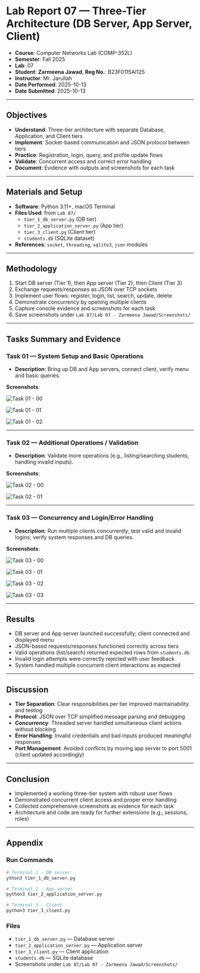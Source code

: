# Lab Report 07 — Three-Tier Architecture (DB Server, App Server, Client)

- **Course**: Computer Networks Lab (COMP-352L)
- **Semester**: Fall 2025
- **Lab**: 07
- **Student**: **Zarmeena Jawad**, **Reg No.**: B23F0115AI125
- **Instructor**: Mr. Jarullah
- **Date Performed**: 2025-10-13
- **Date Submitted**: 2025-10-13

---

## Objectives

- **Understand**: Three-tier architecture with separate Database, Application, and Client tiers
- **Implement**: Socket-based communication and JSON protocol between tiers
- **Practice**: Registration, login, query, and profile update flows
- **Validate**: Concurrent access and correct error handling
- **Document**: Evidence with outputs and screenshots for each task

---

## Materials and Setup

- **Software**: Python 3.11+, macOS Terminal
- **Files Used**: from `Lab 07/`
  - `tier_1_db_server.py` (DB tier)
  - `tier_2_application_server.py` (App tier)
  - `tier_3_client.py` (Client tier)
  - `students.db` (SQLite dataset)
- **References**: `socket`, `threading`, `sqlite3`, `json` modules

---

## Methodology

1. Start DB server (Tier 1), then App server (Tier 2), then Client (Tier 3)
2. Exchange requests/responses as JSON over TCP sockets
3. Implement user flows: register, login, list, search, update, delete
4. Demonstrate concurrency by opening multiple clients
5. Capture console evidence and screenshots for each task
6. Save screenshots under `Lab 07/Lab 07 - Zarmeena Jawad/Screenshots/`

---

## Tasks Summary and Evidence

### Task 01 — System Setup and Basic Operations

- **Description**: Bring up DB and App servers, connect client, verify menu and basic queries.

**Screenshots**:

![Task 01 - 00](../Lab%2007/Lab%2007%20-%20Zarmeena%20Jawad/Screenshots/Task%2001%20-%2000.png)

![Task 01 - 01](../Lab%2007/Lab%2007%20-%20Zarmeena%20Jawad/Screenshots/Task%2001%20-%2001.png)

![Task 01 - 02](../Lab%2007/Lab%2007%20-%20Zarmeena%20Jawad/Screenshots/Task%2001%20-%2002.png)

---

### Task 02 — Additional Operations / Validation

- **Description**: Validate more operations (e.g., listing/searching students, handling invalid inputs).

**Screenshots**:

![Task 02 - 00](../Lab%2007/Lab%2007%20-%20Zarmeena%20Jawad/Screenshots/Task%2002%20-%2000.png)

![Task 02 - 01](../Lab%2007/Lab%2007%20-%20Zarmeena%20Jawad/Screenshots/Task%2002%20-%2001.png)

---

### Task 03 — Concurrency and Login/Error Handling

- **Description**: Run multiple clients concurrently; test valid and invalid logins; verify system responses and DB queries.

**Screenshots**:

![Task 03 - 00](../Lab%2007/Lab%2007%20-%20Zarmeena%20Jawad/Screenshots/Task%2003%20-%2000.png)

![Task 03 - 01](../Lab%2007/Lab%2007%20-%20Zarmeena%20Jawad/Screenshots/Task%2003%20-%2001.png)

![Task 03 - 02](../Lab%2007/Lab%2007%20-%20Zarmeena%20Jawad/Screenshots/Task%2003%20-%2002.png)

![Task 03 - 03](../Lab%2007/Lab%2007%20-%20Zarmeena%20Jawad/Screenshots/Task%2003%20-%2003.png)

---

## Results

- DB server and App server launched successfully; client connected and displayed menu
- JSON-based requests/responses functioned correctly across tiers
- Valid operations (list/search) returned expected rows from `students.db`
- Invalid login attempts were correctly rejected with user feedback
- System handled multiple concurrent client interactions as expected

---

## Discussion

- **Tier Separation**: Clear responsibilities per tier improved maintainability and testing
- **Protocol**: JSON over TCP simplified message parsing and debugging
- **Concurrency**: Threaded server handled simultaneous client actions without blocking
- **Error Handling**: Invalid credentials and bad inputs produced meaningful responses
- **Port Management**: Avoided conflicts by moving app server to port 5001 (client updated accordingly)

---

## Conclusion

- Implemented a working three-tier system with robust user flows
- Demonstrated concurrent client access and proper error handling
- Collected comprehensive screenshots as evidence for each task
- Architecture and code are ready for further extensions (e.g., sessions, roles)

---

## Appendix

### Run Commands

```bash
# Terminal 1 - DB server
ython3 tier_1_db_server.py

# Terminal 2 - App server
python3 tier_2_application_server.py

# Terminal 3 - Client
python3 tier_3_client.py
```

### Files

- `tier_1_db_server.py` — Database server
- `tier_2_application_server.py` — Application server
- `tier_3_client.py` — Client application
- `students.db` — SQLite database
- Screenshots under `Lab 07/Lab 07 - Zarmeena Jawad/Screenshots/`
